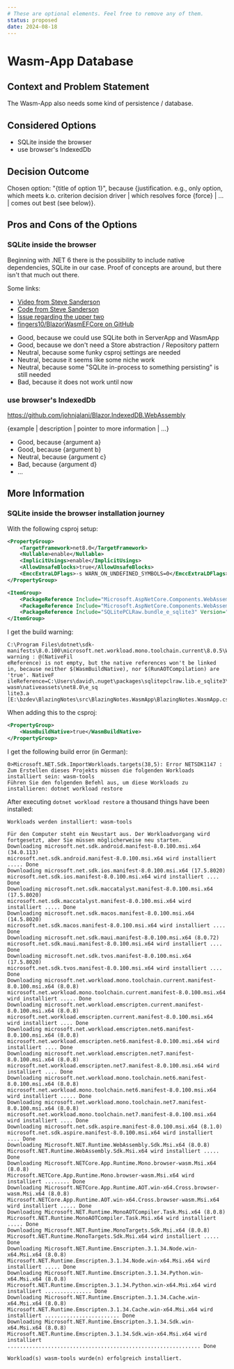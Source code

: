 ```yaml
---
# These are optional elements. Feel free to remove any of them.
status: proposed
date: 2024-08-18
---
```

# Wasm-App Database

## Context and Problem Statement

The Wasm-App also needs some kind of persistence / database.

## Considered Options

* SQLite inside the browser
* use browser's IndexedDb

## Decision Outcome

Chosen option: "{title of option 1}", because
{justification. e.g., only option, which meets k.o. criterion decision driver | which resolves force {force} | … | comes out best (see below)}.

## Pros and Cons of the Options

### SQLite inside the browser

Beginning with .NET 6 there is the possibility to include native dependencies, SQLite in our case.
Proof of concepts are around, but there isn't that much out there.

Some links:
- [Video from Steve Sanderson](https://www.youtube.com/watch?v=kesUNeBZ1Os)
- [Code from Steve Sanderson](https://github.com/SteveSandersonMS/BlazeOrbital/blob/6b5f7892afbdc96871c974eb2d30454df4febb2c/BlazeOrbital/ManufacturingHub/BlazeOrbital.ManufacturingHub.csproj)
- [Issue regarding the upper two](https://github.com/dotnet/aspnetcore/issues/39825)
- [fingers10/BlazorWasmEFCore on GitHub](https://github.com/fingers10/BlazorWasmEFCore/tree/master)

* Good, because we could use SQLite both in ServerApp and WasmApp
* Good, because we don't need a Store abstraction / Repository pattern
* Neutral, because some funky csproj settings are needed
* Neutral, because it seems like some niche work
* Neutral, because some "SQLite in-process to something persisting" is still needed
* Bad, because it does not work until now

### use browser's IndexedDb

https://github.com/johnjalani/Blazor.IndexedDB.WebAssembly

{example | description | pointer to more information | …}

* Good, because {argument a}
* Good, because {argument b}
* Neutral, because {argument c}
* Bad, because {argument d}
* …

<!-- This is an optional element. Feel free to remove. -->
## More Information

### SQLite inside the browser installation journey

With the following csproj setup:

```xml
<PropertyGroup>
    <TargetFramework>net8.0</TargetFramework>
    <Nullable>enable</Nullable>
    <ImplicitUsings>enable</ImplicitUsings>
    <AllowUnsafeBlocks>true</AllowUnsafeBlocks>
    <EmccExtraLDFlags>-s WARN_ON_UNDEFINED_SYMBOLS=0</EmccExtraLDFlags>
</PropertyGroup>

<ItemGroup>
    <PackageReference Include="Microsoft.AspNetCore.Components.WebAssembly" Version="8.0.5"/>
    <PackageReference Include="Microsoft.AspNetCore.Components.WebAssembly.DevServer" Version="8.0.5" PrivateAssets="all"/>
    <PackageReference Include="SQLitePCLRaw.bundle_e_sqlite3" Version="2.1.9" />
</ItemGroup>
```

I get the build warning:
```
C:\Program Files\dotnet\sdk-manifests\8.0.100\microsoft.net.workload.mono.toolchain.current\8.0.5\WorkloadManifest.targets(186,5): warning : @(NativeFil
eReference) is not empty, but the native references won't be linked in, because neither $(WasmBuildNative), nor $(RunAOTCompilation) are 'true'. NativeF
ileReference=C:\Users\david\.nuget\packages\sqlitepclraw.lib.e_sqlite3\2.1.9\buildTransitive\net8.0\..\..\runtimes\browser-wasm\nativeassets\net8.0\e_sq 
lite3.a [E:\bzdev\BlazingNotes\src\BlazingNotes.WasmApp\BlazingNotes.WasmApp.csproj]
```

When adding this to the csproj:
```xml
<PropertyGroup>
    <WasmBuildNative>true</WasmBuildNative>
</PropertyGroup>
```

I get the following build error (in German):
```
0>Microsoft.NET.Sdk.ImportWorkloads.targets(38,5): Error NETSDK1147 : Zum Erstellen dieses Projekts müssen die folgenden Workloads installiert sein: wasm-tools
Führen Sie den folgenden Befehl aus, um diese Workloads zu installieren: dotnet workload restore
```

After executing `dotnet workload restore` a thousand things have been installed:
```
Workloads werden installiert: wasm-tools

Für den Computer steht ein Neustart aus. Der Workloadvorgang wird fortgesetzt, aber Sie müssen möglicherweise neu starten.
Downloading microsoft.net.sdk.android.manifest-8.0.100.msi.x64 (34.0.113)
microsoft.net.sdk.android.manifest-8.0.100.msi.x64 wird installiert ..... Done
Downloading microsoft.net.sdk.ios.manifest-8.0.100.msi.x64 (17.5.8020)
microsoft.net.sdk.ios.manifest-8.0.100.msi.x64 wird installiert .... Done
Downloading microsoft.net.sdk.maccatalyst.manifest-8.0.100.msi.x64 (17.5.8020)
microsoft.net.sdk.maccatalyst.manifest-8.0.100.msi.x64 wird installiert ..... Done
Downloading microsoft.net.sdk.macos.manifest-8.0.100.msi.x64 (14.5.8020)
microsoft.net.sdk.macos.manifest-8.0.100.msi.x64 wird installiert .... Done
Downloading microsoft.net.sdk.maui.manifest-8.0.100.msi.x64 (8.0.72)
microsoft.net.sdk.maui.manifest-8.0.100.msi.x64 wird installiert .... Done
Downloading microsoft.net.sdk.tvos.manifest-8.0.100.msi.x64 (17.5.8020)
microsoft.net.sdk.tvos.manifest-8.0.100.msi.x64 wird installiert .... Done
Downloading microsoft.net.workload.mono.toolchain.current.manifest-8.0.100.msi.x64 (8.0.8)
microsoft.net.workload.mono.toolchain.current.manifest-8.0.100.msi.x64 wird installiert ..... Done
Downloading microsoft.net.workload.emscripten.current.manifest-8.0.100.msi.x64 (8.0.8)
microsoft.net.workload.emscripten.current.manifest-8.0.100.msi.x64 wird installiert .... Done
Downloading microsoft.net.workload.emscripten.net6.manifest-8.0.100.msi.x64 (8.0.8)
microsoft.net.workload.emscripten.net6.manifest-8.0.100.msi.x64 wird installiert .... Done
Downloading microsoft.net.workload.emscripten.net7.manifest-8.0.100.msi.x64 (8.0.8)
microsoft.net.workload.emscripten.net7.manifest-8.0.100.msi.x64 wird installiert .... Done
Downloading microsoft.net.workload.mono.toolchain.net6.manifest-8.0.100.msi.x64 (8.0.8)
microsoft.net.workload.mono.toolchain.net6.manifest-8.0.100.msi.x64 wird installiert ..... Done
Downloading microsoft.net.workload.mono.toolchain.net7.manifest-8.0.100.msi.x64 (8.0.8)
microsoft.net.workload.mono.toolchain.net7.manifest-8.0.100.msi.x64 wird installiert .... Done
Downloading microsoft.net.sdk.aspire.manifest-8.0.100.msi.x64 (8.1.0)
microsoft.net.sdk.aspire.manifest-8.0.100.msi.x64 wird installiert .... Done
Downloading Microsoft.NET.Runtime.WebAssembly.Sdk.Msi.x64 (8.0.8)
Microsoft.NET.Runtime.WebAssembly.Sdk.Msi.x64 wird installiert ..... Done
Downloading Microsoft.NETCore.App.Runtime.Mono.browser-wasm.Msi.x64 (8.0.8)
Microsoft.NETCore.App.Runtime.Mono.browser-wasm.Msi.x64 wird installiert ........ Done
Downloading Microsoft.NETCore.App.Runtime.AOT.win-x64.Cross.browser-wasm.Msi.x64 (8.0.8)
Microsoft.NETCore.App.Runtime.AOT.win-x64.Cross.browser-wasm.Msi.x64 wird installiert ..... Done
Downloading Microsoft.NET.Runtime.MonoAOTCompiler.Task.Msi.x64 (8.0.8)
Microsoft.NET.Runtime.MonoAOTCompiler.Task.Msi.x64 wird installiert ..... Done
Downloading Microsoft.NET.Runtime.MonoTargets.Sdk.Msi.x64 (8.0.8)
Microsoft.NET.Runtime.MonoTargets.Sdk.Msi.x64 wird installiert ..... Done
Downloading Microsoft.NET.Runtime.Emscripten.3.1.34.Node.win-x64.Msi.x64 (8.0.8)
Microsoft.NET.Runtime.Emscripten.3.1.34.Node.win-x64.Msi.x64 wird installiert ..... Done
Downloading Microsoft.NET.Runtime.Emscripten.3.1.34.Python.win-x64.Msi.x64 (8.0.8)
Microsoft.NET.Runtime.Emscripten.3.1.34.Python.win-x64.Msi.x64 wird installiert ............... Done
Downloading Microsoft.NET.Runtime.Emscripten.3.1.34.Cache.win-x64.Msi.x64 (8.0.8)
Microsoft.NET.Runtime.Emscripten.3.1.34.Cache.win-x64.Msi.x64 wird installiert ........................ Done
Downloading Microsoft.NET.Runtime.Emscripten.3.1.34.Sdk.win-x64.Msi.x64 (8.0.8)
Microsoft.NET.Runtime.Emscripten.3.1.34.Sdk.win-x64.Msi.x64 wird installiert .............................................................. Done

Workload(s) wasm-tools wurde(n) erfolgreich installiert.
```